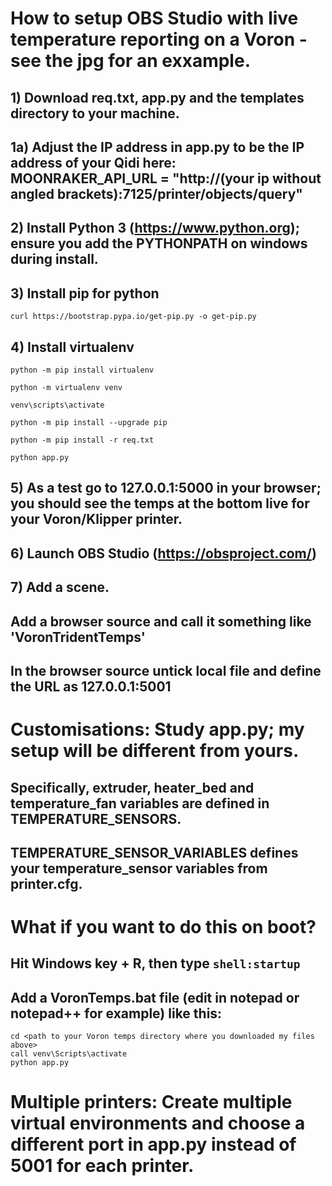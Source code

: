 # How to setup OBS Studio with live temperature reporting on a Voron - see the jpg for an exxample.

## 1) Download req.txt, app.py and the templates directory to your machine.

## 1a) Adjust the IP address in app.py to be the IP address of your Qidi here: MOONRAKER_API_URL = "http://(your ip without angled brackets):7125/printer/objects/query"

## 2) Install Python 3 (https://www.python.org); ensure you add the PYTHONPATH on windows during install.

## 3) Install pip for python

```curl https://bootstrap.pypa.io/get-pip.py -o get-pip.py```

## 4) Install virtualenv

```python -m pip install virtualenv```

```python -m virtualenv venv```

```venv\scripts\activate```

```python -m pip install --upgrade pip```

```python -m pip install -r req.txt```

```python app.py```

## 5) As a test go to 127.0.0.1:5000 in your browser; you should see the temps at the bottom live for your Voron/Klipper printer.

## 6) Launch OBS Studio (https://obsproject.com/)

## 7) Add a scene.

## Add a browser source and call it something like 'VoronTridentTemps'

## In the browser source untick local file and define the URL as 127.0.0.1:5001


# Customisations: Study app.py; my setup will be different from yours.
## Specifically, extruder, heater_bed and temperature_fan variables are defined in TEMPERATURE_SENSORS.
## TEMPERATURE_SENSOR_VARIABLES defines your temperature_sensor variables from printer.cfg.

# What if you want to do this on boot?

## Hit Windows key + R, then type ```shell:startup```

## Add a VoronTemps.bat file (edit in notepad or notepad++ for example) like this: 

```@echo off
cd <path to your Voron temps directory where you downloaded my files above>
call venv\Scripts\activate
python app.py
```

# Multiple printers: Create multiple virtual environments and choose a different port in app.py instead of 5001 for each printer.
